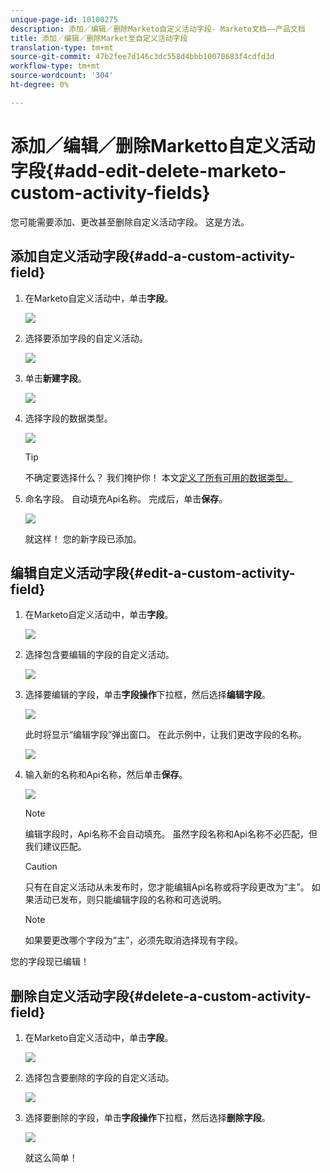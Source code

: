 ```yaml
---
unique-page-id: 10100275
description: 添加／编辑／删除Marketo自定义活动字段- Marketo文档——产品文档
title: 添加／编辑／删除Market至自定义活动字段
translation-type: tm+mt
source-git-commit: 47b2fee7d146c3dc558d4bbb10070683f4cdfd3d
workflow-type: tm+mt
source-wordcount: '304'
ht-degree: 0%

---
```



# 添加／编辑／删除Marketto自定义活动字段{#add-edit-delete-marketo-custom-activity-fields}

您可能需要添加、更改甚至删除自定义活动字段。 这是方法。

## 添加自定义活动字段{#add-a-custom-activity-field}

1. 在Marketo自定义活动中，单击&#x200B;**字段**。

   ![](assets/one-3.png)

1. 选择要添加字段的自定义活动。

   ![](assets/two-3.png)

1. 单击&#x200B;**新建字段**。

   ![](assets/three-3.png)

1. 选择字段的数据类型。

   ![](assets/four-3.png)

   >[!TIP]
   >
   >不确定要选择什么？ 我们掩护你！ 本文[定义了所有可用的数据类型。](../../../product-docs/administration/field-management/custom-field-type-glossary.md)

1. 命名字段。 自动填充Api名称。 完成后，单击&#x200B;**保存**。

   ![](assets/five-3.png)

   就这样！ 您的新字段已添加。

## 编辑自定义活动字段{#edit-a-custom-activity-field}

1. 在Marketo自定义活动中，单击&#x200B;**字段**。

   ![](assets/one-3.png)

1. 选择包含要编辑的字段的自定义活动。

   ![](assets/seven.png)

1. 选择要编辑的字段，单击&#x200B;**字段操作**&#x200B;下拉框，然后选择&#x200B;**编辑字段**。

   ![](assets/eight.png)

   此时将显示“编辑字段”弹出窗口。 在此示例中，让我们更改字段的名称。

   ![](assets/nine.png)

1. 输入新的名称和Api名称，然后单击&#x200B;**保存**。

   ![](assets/ten.png)

   >[!NOTE]
   >
   >编辑字段时，Api名称不会自动填充。 虽然字段名称和Api名称不必匹配，但我们建议匹配。

   >[!CAUTION]
   >
   >只有在自定义活动从未发布时，您才能编辑Api名称或将字段更改为“主”。 如果活动已发布，则只能编辑字段的名称和可选说明。

   >[!NOTE]
   >
   >如果要更改哪个字段为“主”，必须先取消选择现有字段。

您的字段现已编辑！

## 删除自定义活动字段{#delete-a-custom-activity-field}

1. 在Marketo自定义活动中，单击&#x200B;**字段**。

   ![](assets/one-3.png)

1. 选择包含要删除的字段的自定义活动。

   ![](assets/twelve.png)

1. 选择要删除的字段，单击&#x200B;**字段操作**&#x200B;下拉框，然后选择&#x200B;**删除字段**。

   ![](assets/thirteen.png)

   就这么简单！


